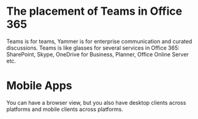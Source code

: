 # The placement of Teams in Office 365
Teams is for teams, Yammer is for enterprise communication and curated discussions. Teams is like glasses for several services in Office 365: SharePoint, Skype, OneDrive for Business, Planner, Office Online Server etc.

# Mobile Apps
You can have a browser view, but you also have desktop clients across platforms and mobile clients across platforms.
